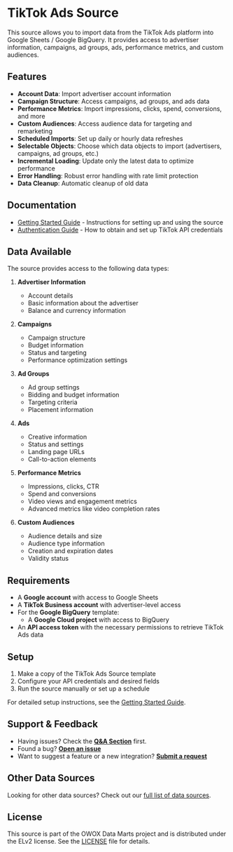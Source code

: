 # TikTok Ads Source

This source allows you to import data from the TikTok Ads platform into Google Sheets / Google BigQuery. It provides access to advertiser information, campaigns, ad groups, ads, performance metrics, and custom audiences.

## Features

- **Account Data**: Import advertiser account information
- **Campaign Structure**: Access campaigns, ad groups, and ads data
- **Performance Metrics**: Import impressions, clicks, spend, conversions, and more
- **Custom Audiences**: Access audience data for targeting and remarketing
- **Scheduled Imports**: Set up daily or hourly data refreshes
- **Selectable Objects**: Choose which data objects to import (advertisers, campaigns, ad groups, etc.)
- **Incremental Loading**: Update only the latest data to optimize performance
- **Error Handling**: Robust error handling with rate limit protection
- **Data Cleanup**: Automatic cleanup of old data

## Documentation

- [Getting Started Guide](GETTING_STARTED.md) - Instructions for setting up and using the source
- [Authentication Guide](CREDENTIALS.md) - How to obtain and set up TikTok API credentials

## Data Available

The source provides access to the following data types:

1. **Advertiser Information**
   - Account details
   - Basic information about the advertiser
   - Balance and currency information

2. **Campaigns**
   - Campaign structure
   - Budget information
   - Status and targeting
   - Performance optimization settings

3. **Ad Groups**
   - Ad group settings
   - Bidding and budget information
   - Targeting criteria
   - Placement information

4. **Ads**
   - Creative information
   - Status and settings
   - Landing page URLs
   - Call-to-action elements

5. **Performance Metrics**
   - Impressions, clicks, CTR
   - Spend and conversions
   - Video views and engagement metrics
   - Advanced metrics like video completion rates

6. **Custom Audiences**
   - Audience details and size
   - Audience type information
   - Creation and expiration dates
   - Validity status

## Requirements

- A **Google account** with access to Google Sheets
- A **TikTok Business account** with advertiser-level access
- For the **Google BigQuery** template:
  - A **Google Cloud project** with access to BigQuery
- An **API access token** with the necessary permissions to retrieve TikTok Ads data

## Setup

1. Make a copy of the TikTok Ads Source template
2. Configure your API credentials and desired fields
3. Run the source manually or set up a schedule

For detailed setup instructions, see the [Getting Started Guide](GETTING_STARTED.md).

## Support & Feedback

- Having issues? Check the [**Q&A Section**](https://github.com/OWOX/owox-data-marts/discussions/categories/q-a) first.
- Found a bug? [**Open an issue**](https://github.com/OWOX/owox-data-marts/issues)
- Want to suggest a feature or a new integration? [**Submit a request**](https://github.com/OWOX/owox-data-marts/discussions)

## Other Data Sources

Looking for other data sources? Check out our [full list of data sources](https://github.com/OWOX/owox-data-marts?tab=readme-ov-file#data-sources).

## License

This source is part of the OWOX Data Marts project and is distributed under the ELv2 license. See the [LICENSE](LICENSE.md) file for details. 
